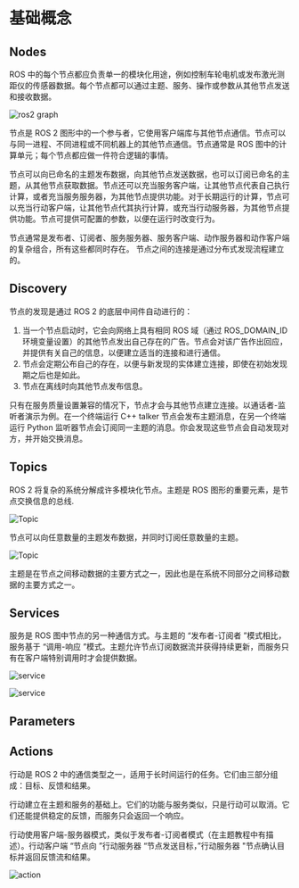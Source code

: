# 基础概念

## Nodes

ROS 中的每个节点都应负责单一的模块化用途，例如控制车轮电机或发布激光测距仪的传感器数据。每个节点都可以通过主题、服务、操作或参数从其他节点发送和接收数据。

![ros2 graph](https://docs.ros.org/en/rolling/_images/Nodes-TopicandService.gif)

节点是 ROS 2 图形中的一个参与者，它使用客户端库与其他节点通信。节点可以与同一进程、不同进程或不同机器上的其他节点通信。节点通常是 ROS 图中的计算单元；每个节点都应做一件符合逻辑的事情。

节点可以向已命名的主题发布数据，向其他节点发送数据，也可以订阅已命名的主题，从其他节点获取数据。节点还可以充当服务客户端，让其他节点代表自己执行计算，或者充当服务服务器，为其他节点提供功能。对于长期运行的计算，节点可以充当行动客户端，让其他节点代其执行计算，或充当行动服务器，为其他节点提供功能。节点可提供可配置的参数，以便在运行时改变行为。

节点通常是发布者、订阅者、服务服务器、服务客户端、动作服务器和动作客户端的复杂组合，所有这些都同时存在。
节点之间的连接是通过分布式发现流程建立的。

## Discovery

节点的发现是通过 ROS 2 的底层中间件自动进行的：

1. 当一个节点启动时，它会向网络上具有相同 ROS 域（通过 ROS_DOMAIN_ID 环境变量设置）的其他节点发出自己存在的广告。节点会对该广告作出回应，并提供有关自己的信息，以便建立适当的连接和进行通信。
2. 节点会定期公布自己的存在，以便与新发现的实体建立连接，即使在初始发现期之后也是如此。
3. 节点在离线时向其他节点发布信息。

只有在服务质量设置兼容的情况下，节点才会与其他节点建立连接。以通话者-监听者演示为例。在一个终端运行 C++ talker 节点会发布主题消息，在另一个终端运行 Python 监听器节点会订阅同一主题的消息。你会发现这些节点会自动发现对方，并开始交换消息。

## Topics

ROS 2 将复杂的系统分解成许多模块化节点。主题是 ROS 图形的重要元素，是节点交换信息的总线.

![Topic](https://docs.ros.org/en/rolling/_images/Topic-SinglePublisherandSingleSubscriber.gif)

节点可以向任意数量的主题发布数据，并同时订阅任意数量的主题。

![Topic](https://docs.ros.org/en/rolling/_images/Topic-MultiplePublisherandMultipleSubscriber.gif)

主题是在节点之间移动数据的主要方式之一，因此也是在系统不同部分之间移动数据的主要方式之一。

## Services

服务是 ROS 图中节点的另一种通信方式。与主题的 “发布者-订阅者 ”模式相比，服务基于 “调用-响应 ”模式。主题允许节点订阅数据流并获得持续更新，而服务只有在客户端特别调用时才会提供数据。

![service](https://docs.ros.org/en/rolling/_images/Service-SingleServiceClient.gif)

![service](https://docs.ros.org/en/rolling/_images/Service-MultipleServiceClient.gif)

## Parameters

## Actions

行动是 ROS 2 中的通信类型之一，适用于长时间运行的任务。它们由三部分组成：目标、反馈和结果。

行动建立在主题和服务的基础上。它们的功能与服务类似，只是行动可以取消。它们还能提供稳定的反馈，而服务只会返回一个响应。

行动使用客户端-服务器模式，类似于发布者-订阅者模式（在主题教程中有描述）。行动客户端 “节点向 ”行动服务器 “节点发送目标，”行动服务器 "节点确认目标并返回反馈流和结果。

![action](https://docs.ros.org/en/rolling/_images/Action-SingleActionClient.gif)
